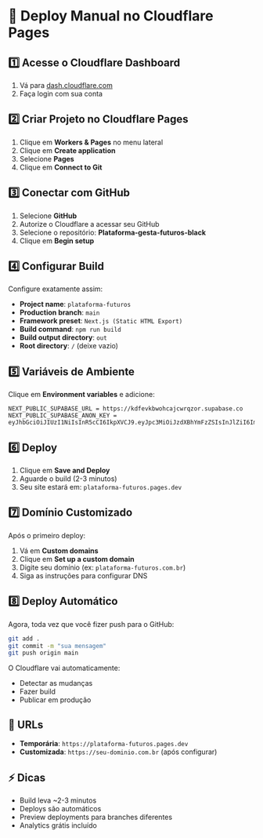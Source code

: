 # 🚀 Deploy Manual no Cloudflare Pages

## 1️⃣ Acesse o Cloudflare Dashboard
1. Vá para [dash.cloudflare.com](https://dash.cloudflare.com)
2. Faça login com sua conta

## 2️⃣ Criar Projeto no Cloudflare Pages
1. Clique em **Workers & Pages** no menu lateral
2. Clique em **Create application**
3. Selecione **Pages**
4. Clique em **Connect to Git**

## 3️⃣ Conectar com GitHub
1. Selecione **GitHub**
2. Autorize o Cloudflare a acessar seu GitHub
3. Selecione o repositório: **Plataforma-gesta-futuros-black**
4. Clique em **Begin setup**

## 4️⃣ Configurar Build
Configure exatamente assim:

- **Project name**: `plataforma-futuros`
- **Production branch**: `main`
- **Framework preset**: `Next.js (Static HTML Export)`
- **Build command**: `npm run build`
- **Build output directory**: `out`
- **Root directory**: `/` (deixe vazio)

## 5️⃣ Variáveis de Ambiente
Clique em **Environment variables** e adicione:

```
NEXT_PUBLIC_SUPABASE_URL = https://kdfevkbwohcajcwrqzor.supabase.co
NEXT_PUBLIC_SUPABASE_ANON_KEY = eyJhbGciOiJIUzI1NiIsInR5cCI6IkpXVCJ9.eyJpc3MiOiJzdXBhYmFzZSIsInJlZiI6ImtkZmV2a2J3b2hjYWpjd3Jxem9yIiwicm9sZSI6ImFub24iLCJpYXQiOjE3NTMzMTUzODcsImV4cCI6MjA2ODg5MTM4N30.4nBjKi3rdpfbYmxeoa8GELdBLq8JY6ym68cJX7jpaus
```

## 6️⃣ Deploy
1. Clique em **Save and Deploy**
2. Aguarde o build (2-3 minutos)
3. Seu site estará em: `plataforma-futuros.pages.dev`

## 7️⃣ Domínio Customizado
Após o primeiro deploy:

1. Vá em **Custom domains**
2. Clique em **Set up a custom domain**
3. Digite seu domínio (ex: `plataforma-futuros.com.br`)
4. Siga as instruções para configurar DNS

## 8️⃣ Deploy Automático
Agora, toda vez que você fizer push para o GitHub:
```bash
git add .
git commit -m "sua mensagem"
git push origin main
```

O Cloudflare vai automaticamente:
- Detectar as mudanças
- Fazer build
- Publicar em produção

## 📱 URLs
- **Temporária**: `https://plataforma-futuros.pages.dev`
- **Customizada**: `https://seu-dominio.com.br` (após configurar)

## ⚡ Dicas
- Build leva ~2-3 minutos
- Deploys são automáticos
- Preview deployments para branches diferentes
- Analytics grátis incluído